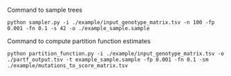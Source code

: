 Command to sample trees

`python sampler.py -i ./example/input_genotype_matrix.tsv -n 100 -fp 0.001 -fn 0.1 -s 42 -o ./example_sample.sample`

Command to compute partition function estimates

`python partition_function.py -i ./example/input_genotype_matrix.tsv -o ./partf_output.tsv -t example_sample.sample -fp 0.001 -fn 0.1 -sm ./example/mutations_to_score_matrix.tsv`

